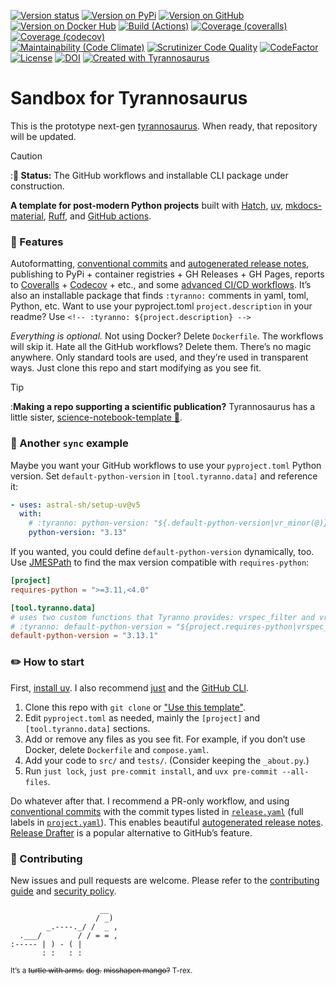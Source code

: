 <!--
Render a jagged grid of badges.
Use line breaks to separate rows, not paragraphs; the latter looks ugly.
In GitHub-flavored Markdown, do this by ending the line with `\` .
The `\` are added on separate `:tyranno:` lines for visibility.
-->
<!-- :tyranno: [![Version status](https://img.shields.io/pypi/status/${.name}?label=Status)](https://pypi.org/project/${.name}) -->
<!-- :tyranno: [![Version on PyPi](https://badgen.net/pypi/v/${.name}?label=PyPi -->
<!-- :tyranno: [![Version on GitHub](https://badgen.net/github/release/${.frag}/stable?label=GitHub)](${.link.repo}/releases) -->
<!-- :tyranno: [![Version on Docker Hub](https://img.shields.io/docker/v/dmyersturnbull/cicd?color=green&label=Docker%20Hub)](https://hub.docker.com/repository/docker/${.frag})
               \ -->
<!-- :tyranno: [![Build (Actions)](https://img.shields.io/github/workflow/status/${.name}/${.org}/maintest?label=Tests)](${.link.url}/actions) -->
<!-- :tyranno: [![Coverage (coveralls)](https://badgen.net/coveralls/c/github/${.name}/${.name}?label=Coveralls)](https://coveralls.io/github/${.frag}?branch=main) -->
<!-- :tyranno: [![Coverage (codecov)](https://badgen.net/codecov/c/github/${.frag}?label=CodeCov)](https://codecov.io/gh/${.frag})
               \ -->
<!-- :tyranno: [![Maintainability (Code Climate)](https://badgen.net/codeclimate/maintainability/${.frag})](https://codeclimate.com/github/${.frag}/maintainability) -->
<!-- :tyranno: [![Scrutinizer Code Quality](https://scrutinizer-ci.com/g/${.frag}/badges/quality-score.png?b=main)](https://scrutinizer-ci.com/g/${.frag}/?branch=main) -->
<!-- :tyranno: [![CodeFactor](https://www.codefactor.io/repository/github/${.frag}/badge)](https://www.codefactor.io/repository/github/${.frag})
               \ -->
<!-- :tyranno: [![License](https://badgen.net/pypi/license/${.name}?label=License)](${.license.url}) -->
<!-- :tyranno: [![DOI](https://zenodo.org/badge/DOI/${.doi}.svg)](https://doi.org/${.doi}) -->
<!-- :tyranno: [![Created with ${.Name}](https://img.shields.io/badge/Created_with-${.Name}-0000ff.svg)](https://github.com/${.frag}) -->

[![Version status](https://img.shields.io/pypi/status/tyrannosaurus?label=Status)](https://pypi.org/project/tyrannosaurus)
[![Version on PyPi](https://badgen.net/pypi/v/tyrannosaurus?label=PyPi)](https://pypi.org/project/tyrannosaurus)
[![Version on GitHub](https://badgen.net/github/release/dmyersturnbull/tyrannosaurus/stable?label=GitHub)](https://github.com/dmyersturnbull/tyrannosaurus/releases)
[![Version on Docker Hub](https://img.shields.io/docker/v/dmyersturnbull/tyrannosaurus?color=green&label=Docker%20Hub)](https://hub.docker.com/repository/docker/dmyersturnbull/tyrannosaurus)
[![Build (Actions)](https://img.shields.io/github/actions/workflow/status/dmyersturnbull/tyrannosaurus/push-main.yml?label=Tests)](https://github.com/dmyersturnbull/tyrannosaurus/actions)
[![Coverage (coveralls)](https://badgen.net/coveralls/c/github/dmyersturnbull/tyrannosaurus?label=Coveralls)](https://coveralls.io/github/dmyersturnbull/tyrannosaurus?branch=main)
[![Coverage (codecov)](https://badgen.net/codecov/c/github/dmyersturnbull/tyrannosaurus?label=CodeCov)](https://codecov.io/gh/dmyersturnbull/tyrannosaurus)\
[![Maintainability (Code Climate)](https://badgen.net/codeclimate/maintainability/dmyersturnbull/tyrannosaurus)](https://codeclimate.com/github/dmyersturnbull/tyrannosaurus/maintainability)
[![Scrutinizer Code Quality](https://scrutinizer-ci.com/g/dmyersturnbull/tyrannosaurus/badges/quality-score.png?b=main)](https://scrutinizer-ci.com/g/dmyersturnbull/tyrannosaurus/?branch=main)
[![CodeFactor](https://www.codefactor.io/repository/github/dmyersturnbull/tyrannosaurus/badge)](https://www.codefactor.io/repository/github/dmyersturnbull/tyrannosaurus)\
[![License](https://badgen.net/pypi/license/tyrannosaurus?label=License)](https://opensource.org/licenses/Apache-2.0)
[![DOI](https://zenodo.org/badge/DOI/10.5281/zenodo.4485186.svg)](https://doi.org/10.5281/zenodo.4485186)
[![Created with Tyrannosaurus](https://img.shields.io/badge/Created_with-Tyrannosaurus-0000ff.svg)](https://github.com/dmyersturnbull/tyrannosaurus)

# Sandbox for Tyrannosaurus

This is the prototype next-gen [tyrannosaurus](https://github.com/dmyersturnbull/tyrannosaurus).
When ready, that repository will be updated.

> [!CAUTION]
> :**🚧 Status:** The GitHub workflows and installable CLI package under construction.

**A template for post-modern Python projects**
built with
[Hatch](https://hatch.pypa.io/),
[uv](https://docs.astral.sh/uv/),
[mkdocs-material](https://squidfunk.github.io/mkdocs-material/),
[Ruff](https://github.com/astral-sh/ruff),
and [GitHub actions](https://docs.github.com/en/actions).

### 🎁 Features

Autoformatting,
[conventional commits](https://www.conventionalcommits.org/) and
[autogenerated release notes](https://docs.github.com/en/repositories/releasing-projects-on-github/automatically-generated-release-notes),
publishing to PyPi + container registries + GH Releases + GH Pages,
reports to [Coveralls](https://coveralls.io/) + [Codecov](https://codecov.io/) + etc.,
and some [advanced CI/CD workflows](https://github.com/dmyersturnbull/cicd/blob/main/.github/workflows).
It’s also an installable package that finds `:tyranno:` comments in yaml, toml, Python, etc.
Want to use your pyproject.toml `project.description` in your readme?
Use `<!-- :tyranno: ${project.description} -->`

_Everything is optional._
Not using Docker? Delete `Dockerfile`. The workflows will skip it.
Hate all the GitHub workflows? Delete them.
There’s no magic anywhere.
Only standard tools are used, and they’re used in transparent ways.
Just clone this repo and start modifying as you see fit.

> [!TIP]
> :**Making a repo supporting a scientific publication?**
> Tyrannosaurus has a little sister,
> [science-notebook-template 🧪](https://github.com/dmyersturnbull/science-notebook-template).

### 🎨 Another `sync` example

Maybe you want your GitHub workflows to use your `pyproject.toml` Python version.
Set `default-python-version` in `[tool.tyranno.data]` and reference it:

```yaml
- uses: astral-sh/setup-uv@v5
  with:
    # :tyranno: python-version: "${.default-python-version|vr_minor(@)}"
    python-version: "3.13"
```

If you wanted, you could define `default-python-version` dynamically, too.
Use [JMESPath](https://jmespath.org/) to find the max version compatible with `requires-python`:

```toml
[project]
requires-python = ">=3.11,<4.0"

[tool.tyranno.data]
# uses two custom functions that Tyranno provides: vrspec_filter and vr_max
# :tyranno: default-python-version = "${project.requires-python|vrspec_filter('python',@)|vr_max(@)}"
default-python-version = "3.13.1"
```

### ✏️ How to start

First, [install uv](https://docs.astral.sh/uv/getting-started/installation/).
I also recommend [just](https://github.com/casey/just)
and the
[GitHub CLI](https://cli.github.com/).

1. Clone this repo with `git clone` or
   ["Use this template"](https://github.com/new?template_name=cicd&template_owner=dmyersturnbull).
2. Edit `pyproject.toml` as needed, mainly the `[project]` and `[tool.tyranno.data]` sections.
3. Add or remove any files as you see fit.
   For example, if you don’t use Docker, delete `Dockerfile` and `compose.yaml`.
4. Add your code to `src/` and `tests/`.
   (Consider keeping the `_about.py`.)
5. Run `just lock`, `just pre-commit install`, and `uvx pre-commit --all-files`.

Do whatever after that.
I recommend a PR-only workflow, and using
[conventional commits](https://www.conventionalcommits.org/)
with the commit types listed in [`release.yaml`](.github/release.yaml)
(full labels in [`project.yaml`](.github/project.yaml)).
This enables beautiful
[autogenerated release notes](https://docs.github.com/en/repositories/releasing-projects-on-github/automatically-generated-release-notes).
[Release Drafter](https://github.com/release-drafter/release-drafter)
is a popular alternative to GitHub’s feature.

### 🍁 Contributing

New issues and pull requests are welcome.
Please refer to the [contributing guide](https://github.com/dmyersturnbull/cicd/blob/master/CONTRIBUTING.md)
and [security policy](https://github.com/dmyersturnbull/cicd/blob/main/SECURITY.md).

```text
                    __
                   / _)
        _.----._/ /  _ ,
  .___/        / / = = ,
:----- | ) - ( |
       : :   : :
```

<small>It’s a <s>turtle with arms.</s> <s>dog.</s> <s>misshapen mango?</s> T-rex.</small>
